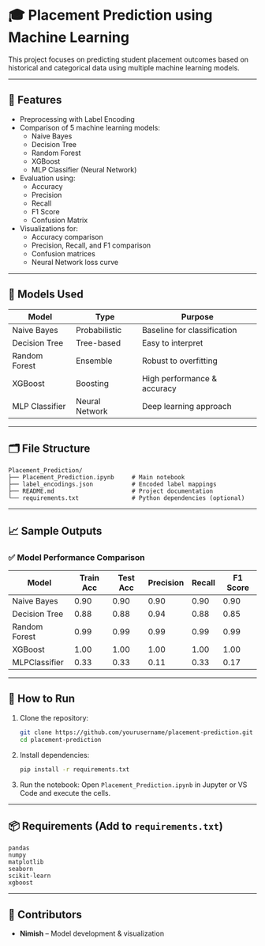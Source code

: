 
# 🎓 Placement Prediction using Machine Learning

This project focuses on predicting student placement outcomes based on historical and categorical data using multiple machine learning models.

---

## 📌 Features

- Preprocessing with Label Encoding
- Comparison of 5 machine learning models:
  - Naive Bayes
  - Decision Tree
  - Random Forest
  - XGBoost
  - MLP Classifier (Neural Network)
- Evaluation using:
  - Accuracy
  - Precision
  - Recall
  - F1 Score
  - Confusion Matrix
- Visualizations for:
  - Accuracy comparison
  - Precision, Recall, and F1 comparison
  - Confusion matrices
  - Neural Network loss curve

---

## 🧠 Models Used

| Model           | Type             | Purpose                            |
|----------------|------------------|-------------------------------------|
| Naive Bayes     | Probabilistic    | Baseline for classification         |
| Decision Tree   | Tree-based       | Easy to interpret                   |
| Random Forest   | Ensemble         | Robust to overfitting               |
| XGBoost         | Boosting         | High performance & accuracy         |
| MLP Classifier  | Neural Network   | Deep learning approach              |

---

## 🗂️ File Structure

```
Placement_Prediction/
├── Placement_Prediction.ipynb     # Main notebook
├── label_encodings.json           # Encoded label mappings
├── README.md                      # Project documentation
└── requirements.txt               # Python dependencies (optional)
```

---

## 📈 Sample Outputs

### ✅ Model Performance Comparison

| Model         | Train Acc | Test Acc | Precision | Recall | F1 Score |
|---------------|-----------|----------|-----------|--------|----------|
| Naive Bayes   | 0.90      | 0.90     | 0.90      | 0.90   | 0.90     |
| Decision Tree | 0.88      | 0.88     | 0.94      | 0.88   | 0.85     |
| Random Forest | 0.99      | 0.99     | 0.99      | 0.99   | 0.99     |
| XGBoost       | 1.00      | 1.00     | 1.00      | 1.00   | 1.00     |
| MLPClassifier | 0.33      | 0.33     | 0.11      | 0.33   | 0.17     |

---

## 🧪 How to Run

1. Clone the repository:
   ```bash
   git clone https://github.com/yourusername/placement-prediction.git
   cd placement-prediction
   ```

2. Install dependencies:
   ```bash
   pip install -r requirements.txt
   ```

3. Run the notebook:
   Open `Placement_Prediction.ipynb` in Jupyter or VS Code and execute the cells.

---

## 📦 Requirements (Add to `requirements.txt`)

```
pandas
numpy
matplotlib
seaborn
scikit-learn
xgboost
```

---

## 🙌 Contributors

- **Nimish** – Model development & visualization  

